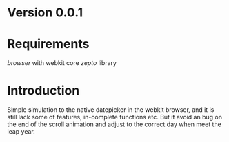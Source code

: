 # Version 0.0.1
# Requirements
*browser* with webkit core
*zepto* library
# Introduction
Simple simulation to the native datepicker in the webkit browser, and it is still lack some of features, in-complete functions etc. But it avoid an bug on the end of the scroll animation and adjust to the correct day when meet the leap year.
